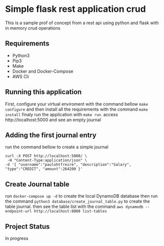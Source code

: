 # Simple flask rest application crud
This is a sample prof of concept from a rest api using python and flask with in memory crud operations

## Requirements

* Python3
* Pip3
* Make
* Docker and Docker-Compose
* AWS Cli

## Running this application
First, configure your virtual enviroment with the command bellow
`make configure`
and then install all the requirements with the command `make install`
finaly run the application with `make run`.
access http://localhost:5000 and see an empty journal
## Adding the first journal entry
run the command bellow to create a simple journal
```
curl -X POST http://localhost:5000/ \
 -H "Content-Type:application/json" \
-d '{ "username":"paulohtfreire", "description":"Salary", "type":"CREDIT", "amount":264200 }'
```
## Create Journal table
run `docker-compose up -d` to create the local DynamoDB database
then run the command `python3 database/create_journal_table.py` to create the table journal.
then see the table list with the command `aws dynamodb --endpoint-url http://localhost:8000 list-tables`

## Project Status

In progress